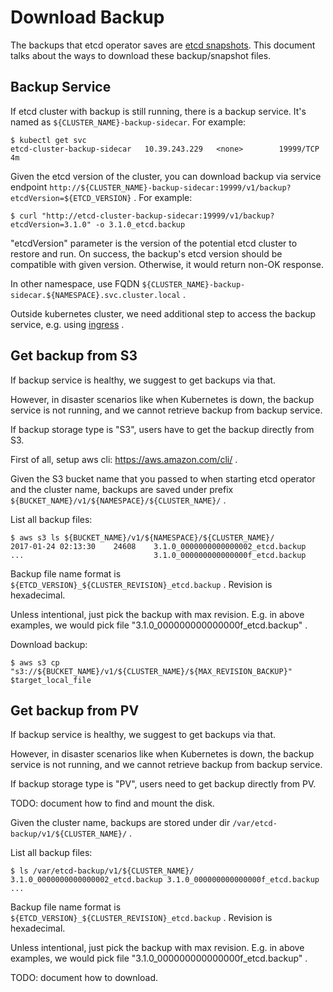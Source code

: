 # Download Backup

The backups that etcd operator saves are [etcd snapshots](https://github.com/coreos/etcd/blob/master/Documentation/op-guide/recovery.md).
This document talks about the ways to download these backup/snapshot files.

## Backup Service

If etcd cluster with backup is still running, there is a backup service.
It's named as `${CLUSTER_NAME}-backup-sidecar`. For example:
```
$ kubectl get svc
etcd-cluster-backup-sidecar   10.39.243.229   <none>        19999/TCP           4m
```

Given the etcd version of the cluster, you can download backup via service endpoint
`http://${CLUSTER_NAME}-backup-sidecar:19999/v1/backup?etcdVersion=${ETCD_VERSION}` . For example:
```
$ curl "http://etcd-cluster-backup-sidecar:19999/v1/backup?etcdVersion=3.1.0" -o 3.1.0_etcd.backup
```
"etcdVersion" parameter is the version of the potential etcd cluster to restore and run.
On success, the backup's etcd version should be compatible with given version.
Otherwise, it would return non-OK response.

In other namespace, use FQDN `${CLUSTER_NAME}-backup-sidecar.${NAMESPACE}.svc.cluster.local` .

Outside kubernetes cluster, we need additional step to access the backup service,
e.g. using [ingress](https://kubernetes.io/docs/user-guide/ingress/) .

## Get backup from S3

If backup service is healthy, we suggest to get backups via that.

However, in disaster scenarios like when Kubernetes is down, the backup service is not running, 
and we cannot retrieve backup from backup service.

If backup storage type is "S3", users have to get the backup directly from S3.

First of all, setup aws cli: https://aws.amazon.com/cli/ .

Given the S3 bucket name that you passed to when starting etcd operator and the cluster name,
backups are saved under prefix `${BUCKET_NAME}/v1/${NAMESPACE}/${CLUSTER_NAME}/` .

List all backup files:
```
$ aws s3 ls ${BUCKET_NAME}/v1/${NAMESPACE}/${CLUSTER_NAME}/
2017-01-24 02:13:30    24608    3.1.0_0000000000000002_etcd.backup
...                             3.1.0_000000000000000f_etcd.backup
```

Backup file name format is `${ETCD_VERSION}_${CLUSTER_REVISION}_etcd.backup` . Revision is hexadecimal.

Unless intentional, just pick the backup with max revision. 
E.g. in above examples, we would pick file "3.1.0_000000000000000f_etcd.backup" .

Download backup:
```
$ aws s3 cp "s3://${BUCKET_NAME}/v1/${CLUSTER_NAME}/${MAX_REVISION_BACKUP}" $target_local_file
```

## Get backup from PV
If backup service is healthy, we suggest to get backups via that.

However, in disaster scenarios like when Kubernetes is down, the backup service is not running,
and we cannot retrieve backup from backup service.

If backup storage type is "PV", users need to get backup directly from PV.

TODO: document how to find and mount the disk.

Given the cluster name, backups are stored under dir `/var/etcd-backup/v1/${CLUSTER_NAME}/` .

List all backup files:
```
$ ls /var/etcd-backup/v1/${CLUSTER_NAME}/
3.1.0_0000000000000002_etcd.backup 3.1.0_000000000000000f_etcd.backup ...
```

Backup file name format is `${ETCD_VERSION}_${CLUSTER_REVISION}_etcd.backup` . Revision is hexadecimal.

Unless intentional, just pick the backup with max revision.
E.g. in above examples, we would pick file "3.1.0_000000000000000f_etcd.backup" .

TODO: document how to download.

